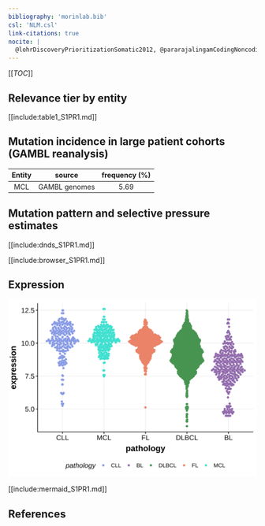 ```yaml
---
bibliography: 'morinlab.bib'
csl: 'NLM.csl'
link-citations: true
nocite: |
  @lohrDiscoveryPrioritizationSomatic2012, @pararajalingamCodingNoncodingDrivers2020, 
---
```

[[_TOC_]]



## Relevance tier by entity

[[include:table1_S1PR1.md]]

## Mutation incidence in large patient cohorts (GAMBL reanalysis)

|Entity|source       |frequency (%)|
|:------:|:-------------:|:-------------:|
|MCL   |GAMBL genomes|5.69         |

## Mutation pattern and selective pressure estimates

[[include:dnds_S1PR1.md]]




[[include:browser_S1PR1.md]]

## Expression
![](images/gene_expression/S1PR1_by_pathology.svg)
<!-- ORIGIN: lohrDiscoveryPrioritizationSomatic2012a -->
<!-- MCL: pararajalingamCodingNoncodingDrivers2020 -->
<!-- DLBCL: lohrDiscoveryPrioritizationSomatic2012a -->

[[include:mermaid_S1PR1.md]]

## References

